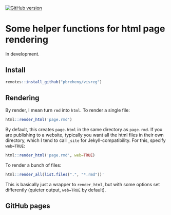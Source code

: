 [![GitHub version](https://img.shields.io/static/v1?label=GitHub&message=2.1.0&color=blue&logo=github)](https://github.com/pbreheny/teaching)

# Some helper functions for html page rendering

In development.

## Install

```r
remotes::install_github("pbreheny/visreg")
```

## Rendering

By render, I mean turn `rmd` into `html`.  To render a single file:

```r
html::render_html('page.rmd')
```

By default, this creates `page.html` in the same directory as `page.rmd`.  If you are publishing to a website, typically you want all the html files in their own directory, which I tend to call `_site` for Jekyll-compatibility.  For this, specify `web=TRUE`:

```r
html::render_html('page.rmd', web=TRUE)
```

To render a bunch of files:

```r
html::render_all(list.files(".", "*.rmd"))'
```

This is basically just a wrapper to `render_html`, but with some options set differently (quieter output, `web=TRUE` by default).

## GitHub pages

